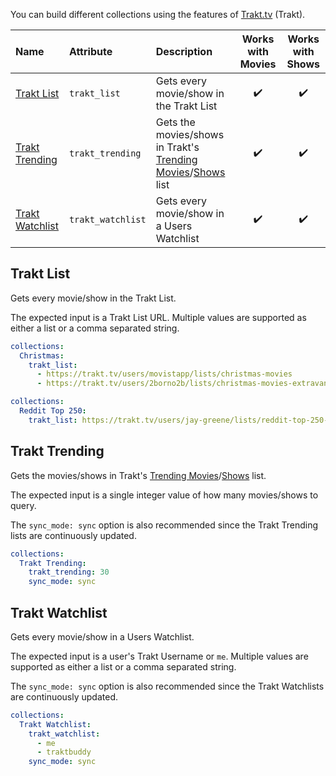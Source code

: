 You can build different collections using the features of [Trakt.tv](https://trakt.tv/) (Trakt).

| Name | Attribute | Description | Works with Movies | Works with Shows |
| :-- | :-- | :-- | :--: | :--: |
| [Trakt List](#trakt-list) | `trakt_list` | Gets every movie/show in the Trakt List | :heavy_check_mark: | :heavy_check_mark: |
| [Trakt Trending](#trakt-trending) | `trakt_trending` | Gets the movies/shows in Trakt's [Trending Movies](https://trakt.tv/movies/trending)/[Shows](https://trakt.tv/shows/trending) list | :heavy_check_mark: | :heavy_check_mark: | 
| [Trakt Watchlist](#tmdb-watchlist) | `trakt_watchlist` | Gets every movie/show in a Users Watchlist | :heavy_check_mark: | :heavy_check_mark: |

## Trakt List
Gets every movie/show in the Trakt List.

The expected input is a Trakt List URL. Multiple values are supported as either a list or a comma separated string.

```yaml
collections:
  Christmas:
    trakt_list:
      - https://trakt.tv/users/movistapp/lists/christmas-movies
      - https://trakt.tv/users/2borno2b/lists/christmas-movies-extravanganza
```
```yaml
collections:
  Reddit Top 250:
    trakt_list: https://trakt.tv/users/jay-greene/lists/reddit-top-250-2019-edition
```

## Trakt Trending
Gets the movies/shows in Trakt's [Trending Movies](https://trakt.tv/movies/trending)/[Shows](https://trakt.tv/shows/trending) list.

The expected input is a single integer value of how many movies/shows to query. 

The `sync_mode: sync` option is also recommended since the Trakt Trending lists are continuously updated.

```yaml
collections:
  Trakt Trending:
    trakt_trending: 30
    sync_mode: sync
```

## Trakt Watchlist
Gets every movie/show in a Users Watchlist.

The expected input is a user's Trakt Username or `me`. Multiple values are supported as either a list or a comma separated string.

The `sync_mode: sync` option is also recommended since the Trakt Watchlists are continuously updated.

```yaml
collections:
  Trakt Watchlist:
    trakt_watchlist:
      - me
      - traktbuddy
    sync_mode: sync
```